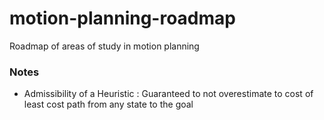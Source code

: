 # motion-planning-roadmap
Roadmap of areas of study in motion planning

### Notes
* Admissibility of a Heuristic : Guaranteed to not overestimate to cost of least cost path from any state to the goal
